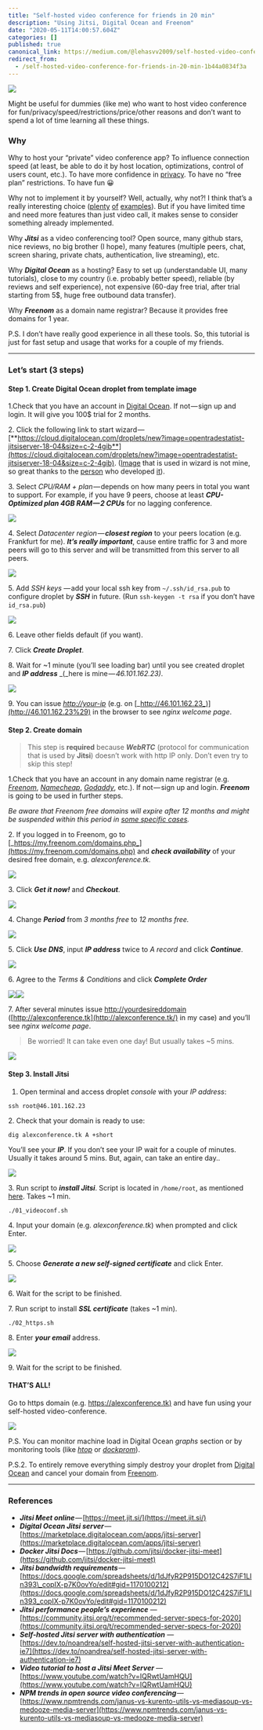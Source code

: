 ```yaml
---
title: "Self-hosted video conference for friends in 20 min"
description: "Using Jitsi, Digital Ocean and Freenom"
date: "2020-05-11T14:00:57.604Z"
categories: []
published: true
canonical_link: https://medium.com/@lehasvv2009/self-hosted-video-conference-for-friends-in-20-min-1b44a0834f3a
redirect_from:
  - /self-hosted-video-conference-for-friends-in-20-min-1b44a0834f3a
---
```


![](./asset-1.png)

Might be useful for dummies (like me) who want to host video conference for fun/privacy/speed/restrictions/price/other reasons and don’t want to spend a lot of time learning all these things.

### Why

Why to host your “private” video conference app? To influence connection speed (at least, be able to do it by host location, optimizations, control of users count, etc.). To have more confidence in [privacy](https://jitsi.org/security/). To have no “free plan” restrictions. To have fun 😀

Why not to implement it by yourself? Well, actually, why not?! I think that’s a really interesting choice ([plenty](https://github.com/webrtc/samples) [of](https://demo.easyrtc.com/demos/index.html) [examples](https://tsh.io/blog/how-to-write-video-chat-app-using-webrtc-and-nodejs/)). But if you have limited time and need more features than just video call, it makes sense to consider something already implemented.

Why **_Jitsi_** as a video conferencing tool? Open source, many github stars, nice reviews, no big brother (I hope), many features (multiple peers, chat, screen sharing, private chats, authentication, live streaming), etc.

Why **_Digital Ocean_** as a hosting? Easy to set up (understandable UI, many tutorials), close to my country (i.e. probably better speed), reliable (by reviews and self experience), not expensive (60-day free trial, after trial starting from 5$, huge free outbound data transfer).

Why **_Freenom_** as a domain name registrar? Because it provides free domains for 1 year.

P.S. I don’t have really good experience in all these tools. So, this tutorial is just for fast setup and usage that works for a couple of my friends.

---

### Let’s start (3 steps)

#### Step 1. Create Digital Ocean droplet from template image

1.Check that you have an account in [Digital Ocean](https://www.digitalocean.com/). If not — sign up and login. It will give you 100$ trial for 2 months.

2\. Click the following link to start wizard — [**https://cloud.digitalocean.com/droplets/new?image=opentradestatist-jitsiserver-18-04&size=c-2-4gib**](https://cloud.digitalocean.com/droplets/new?image=opentradestatist-jitsiserver-18-04&size=c-2-4gib). ([Image](https://marketplace.digitalocean.com/apps/jitsi-server) that is used in wizard is not mine, so great thanks to the [person](https://github.com/pachamaltese) who developed [it](https://github.com/pachamaltese/jitsi-droplet)).

3\. Select _CPU/RAM + plan_ — depends on how many peers in total you want to support. For example, if you have 9 peers, choose at least **_CPU-Optimized plan 4GB RAM — 2 CPUs_** for no lagging conference.

![](./asset-2.png)

4\. Select _Datacenter region_ — **_closest region_** to your peers location (e.g. Frankfurt for me). **_It’s really important_**, cause entire traffic for 3 and more peers will go to this server and will be transmitted from this server to all peers.

![](./asset-3.png)

5\. Add _SSH keys_ — add your local ssh key from `~/.ssh/id_rsa.pub` to configure droplet by **_SSH_** in future. (Run `ssh-keygen -t rsa` if you don’t have `id_rsa.pub`)

![](./asset-4.png)

6\. Leave other fields default (if you want).

7\. Click **_Create Droplet_**.

8\. Wait for ~1 minute (you’ll see loading bar) until you see created droplet and **_IP address_** _(_here is mine — _46.101.162.23)_.

![](./asset-5.png)

9\. You can issue [_http://your-ip_](http://your-ip) (e.g. on [_http://46.101.162.23_)](http://46.101.162.23%29) in the browser to see _nginx welcome page_.

#### Step 2. Create domain

> This step is **required** because **_WebRTC_** (protocol for communication that is used by **Jitsi**) doesn’t work with http IP only. Don’t even try to skip this step!

1.Check that you have an account in any domain name registrar (e.g. [_Freenom_](http://freenom.com/), [_Namecheap_](https://www.namecheap.com/), [_Godaddy_](https://godaddy.com/), etc.). If not — sign up and login. **_Freenom_** is going to be used in further steps.

_Be aware that Freenom free domains will expire after 12 months and might be suspended within this period in_ [_some specific cases_](https://my.freenom.com/knowledgebase.php?action=displayarticle&id=11)_._

2\. If you logged in to Freenom, go to [_https://my.freenom.com/domains.php_](https://my.freenom.com/domains.php) and **_check availability_** of your desired free domain, e.g. _alexconference.tk._

![](./asset-6.png)

3\. Click **_Get it now!_** and **_Checkout_**.

![](./asset-7.png)

4\. Change **_Period_** from _3 months free_ to _12 months free._

![](./asset-8.png)

5\. Click **_Use DNS_**, input **_IP address_** twice to _A record_ and click **_Continue_**.

![](./asset-9.png)

6\. Agree to the _Terms & Conditions_ and click **_Complete Order_**

![](./asset-10.png)![](./asset-11.png)

7\. After several minutes issue [http://yourdesireddomain](http://yourdomain) ([http://alexconference.tk](http://alexconference.tk/) in my case) and you’ll see _nginx welcome page_.

> Be worried! It can take even one day! But usually takes ~5 mins.

![](./asset-12.png)

#### Step 3. Install Jitsi

1.  Open terminal and access droplet _console_ with your _IP address_:

```
ssh root@46.101.162.23
```

2\. Check that your domain is ready to use:

```
dig alexconference.tk A +short
```

You’ll see your **_IP_**. If you don’t see your IP wait for a couple of minutes. Usually it takes around 5 mins. But, again, can take an entire day..

![](./asset-13.png)

3\. Run script to **_install Jitsi_**. Script is located in `/home/root`, as mentioned [here](https://github.com/pachamaltese/jitsi-droplet/blob/master/scripts/02-conf-scripts.sh). Takes ~1 min.

```
./01_videoconf.sh
```

4\. Input your domain (e.g. _alexconference.tk_) when prompted and click Enter.

![](./asset-14.png)

5\. Choose **_Generate a new self-signed certificate_** and click Enter.

![](./asset-15.png)

6\. Wait for the script to be finished.

7\. Run script to install **_SSL certificate_** (takes ~1 min).

```
./02_https.sh
```

8\. Enter **_your email_** address.

![](./asset-16.png)

9\. Wait for the script to be finished.

#### THAT’S ALL!

Go to https domain (e.g. [https://alexconference.tk)](https://alexconference.tk%29) and have fun using your self-hosted video-conference.

![](./asset-17.png)

P.S. You can monitor machine load in Digital Ocean _graphs_ section or by monitoring tools (like [_htop_](https://github.com/hishamhm/htop) or [_dockprom_](https://github.com/stefanprodan/dockprom)).

P.S.2. To entirely remove everything simply destroy your droplet from [Digital Ocean](https://cloud.digitalocean.com/droplets) and cancel your domain from [Freenom](https://my.freenom.com/clientarea.php?action=domains).

---

### References

-   **_Jitsi Meet online_** — [https://meet.jit.si/](https://meet.jit.si/)
-   **_Digital Ocean Jitsi server_** — [https://marketplace.digitalocean.com/apps/jitsi-server](https://marketplace.digitalocean.com/apps/jitsi-server)
-   **_Docker Jitsi Docs_** — [https://github.com/jitsi/docker-jitsi-meet](https://github.com/jitsi/docker-jitsi-meet)
-   **_Jitsi bandwidth requirements_** — [https://docs.google.com/spreadsheets/d/1dJfyR2P915DO12C42S7iF1LIn393\_copIX-p7K0ovYo/edit#gid=1170100212](https://docs.google.com/spreadsheets/d/1dJfyR2P915DO12C42S7iF1LIn393_copIX-p7K0ovYo/edit#gid=1170100212)
-   **_Jitsi performance people’s experience_** — [https://community.jitsi.org/t/recommended-server-specs-for-2020](https://community.jitsi.org/t/recommended-server-specs-for-2020)
-   **_Self-hosted Jitsi server with authentication_** — [https://dev.to/noandrea/self-hosted-jitsi-server-with-authentication-ie7](https://dev.to/noandrea/self-hosted-jitsi-server-with-authentication-ie7)
-   **_Video tutorial to host a Jitsi Meet Server_** — [https://www.youtube.com/watch?v=IQRwtUamHQU](https://www.youtube.com/watch?v=IQRwtUamHQU)
-   **_NPM trends in open source video conferencing_** — [https://www.npmtrends.com/janus-vs-kurento-utils-vs-mediasoup-vs-medooze-media-server](https://www.npmtrends.com/janus-vs-kurento-utils-vs-mediasoup-vs-medooze-media-server)
